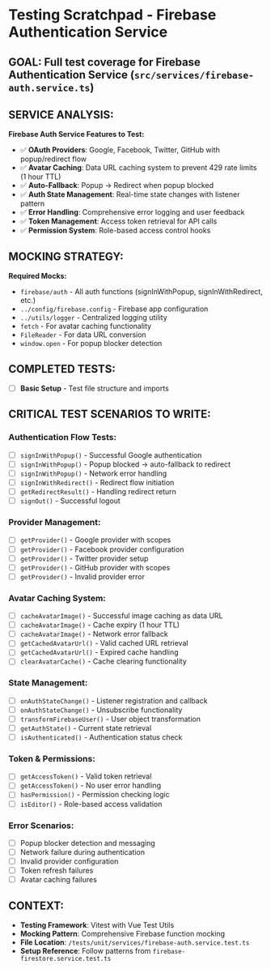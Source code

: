 # Testing Scratchpad - Firebase Authentication Service

## GOAL: Full test coverage for Firebase Authentication Service (`src/services/firebase-auth.service.ts`)

## SERVICE ANALYSIS:
**Firebase Auth Service Features to Test:**
- ✅ **OAuth Providers**: Google, Facebook, Twitter, GitHub with popup/redirect flow
- ✅ **Avatar Caching**: Data URL caching system to prevent 429 rate limits (1 hour TTL)
- ✅ **Auto-Fallback**: Popup → Redirect when popup blocked
- ✅ **Auth State Management**: Real-time state changes with listener pattern
- ✅ **Error Handling**: Comprehensive error logging and user feedback
- ✅ **Token Management**: Access token retrieval for API calls
- ✅ **Permission System**: Role-based access control hooks

## MOCKING STRATEGY:
**Required Mocks:**
- `firebase/auth` - All auth functions (signInWithPopup, signInWithRedirect, etc.)
- `../config/firebase.config` - Firebase app configuration
- `../utils/logger` - Centralized logging utility
- `fetch` - For avatar caching functionality
- `FileReader` - For data URL conversion
- `window.open` - For popup blocker detection

## COMPLETED TESTS:
- [ ] **Basic Setup** - Test file structure and imports

## CRITICAL TEST SCENARIOS TO WRITE:

### Authentication Flow Tests:
- [ ] `signInWithPopup()` - Successful Google authentication
- [ ] `signInWithPopup()` - Popup blocked → auto-fallback to redirect
- [ ] `signInWithPopup()` - Network error handling
- [ ] `signInWithRedirect()` - Redirect flow initiation
- [ ] `getRedirectResult()` - Handling redirect return
- [ ] `signOut()` - Successful logout

### Provider Management:
- [ ] `getProvider()` - Google provider with scopes
- [ ] `getProvider()` - Facebook provider configuration
- [ ] `getProvider()` - Twitter provider setup
- [ ] `getProvider()` - GitHub provider with scopes
- [ ] `getProvider()` - Invalid provider error

### Avatar Caching System:
- [ ] `cacheAvatarImage()` - Successful image caching as data URL
- [ ] `cacheAvatarImage()` - Cache expiry (1 hour TTL)
- [ ] `cacheAvatarImage()` - Network error fallback
- [ ] `getCachedAvatarUrl()` - Valid cached URL retrieval
- [ ] `getCachedAvatarUrl()` - Expired cache handling
- [ ] `clearAvatarCache()` - Cache clearing functionality

### State Management:
- [ ] `onAuthStateChange()` - Listener registration and callback
- [ ] `onAuthStateChange()` - Unsubscribe functionality
- [ ] `transformFirebaseUser()` - User object transformation
- [ ] `getAuthState()` - Current state retrieval
- [ ] `isAuthenticated()` - Authentication status check

### Token & Permissions:
- [ ] `getAccessToken()` - Valid token retrieval
- [ ] `getAccessToken()` - No user error handling
- [ ] `hasPermission()` - Permission checking logic
- [ ] `isEditor()` - Role-based access validation

### Error Scenarios:
- [ ] Popup blocker detection and messaging
- [ ] Network failure during authentication
- [ ] Invalid provider configuration
- [ ] Token refresh failures
- [ ] Avatar caching failures

## CONTEXT:
- **Testing Framework**: Vitest with Vue Test Utils
- **Mocking Pattern**: Comprehensive Firebase function mocking
- **File Location**: `/tests/unit/services/firebase-auth.service.test.ts`
- **Setup Reference**: Follow patterns from `firebase-firestore.service.test.ts`